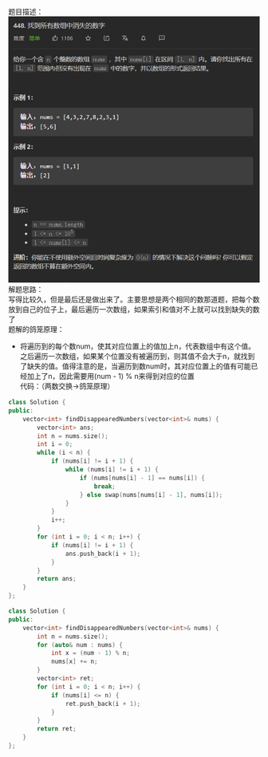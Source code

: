 题目描述：  
![image](/basical/array/image/image56.png)  
解题思路：  
写得比较久，但是最后还是做出来了。主要思想是两个相同的数那道题，把每个数放到自己的位子上，最后遍历一次数组，如果索引和值对不上就可以找到缺失的数了  
题解的鸽笼原理：  
- 将遍历到的每个数num，使其对应位置上的值加上n，代表数组中有这个值。之后遍历一次数组，如果某个位置没有被遍历到，则其值不会大于n，就找到了缺失的值。值得注意的是，当遍历到数num时，其对应位置上的值有可能已经加上了n，因此需要用(num - 1) % n来得到对应的位置  
代码：（两数交换→鸽笼原理）  
```cpp
class Solution {
public:
    vector<int> findDisappearedNumbers(vector<int>& nums) {
        vector<int> ans;
        int n = nums.size();
        int i = 0;
        while (i < n) {
            if (nums[i] != i + 1) {
                while (nums[i] != i + 1) {
                    if (nums[nums[i] - 1] == nums[i]) {
                        break;
                    } else swap(nums[nums[i] - 1], nums[i]);
                }
            } 
            i++;
        }
        for (int i = 0; i < n; i++) {
            if (nums[i] != i + 1) {
                ans.push_back(i + 1);
            }
        }
        return ans;
    }
};
```  
```cpp
class Solution {
public:
    vector<int> findDisappearedNumbers(vector<int>& nums) {
        int n = nums.size();
        for (auto& num : nums) {
            int x = (num - 1) % n;
            nums[x] += n;
        }
        vector<int> ret;
        for (int i = 0; i < n; i++) {
            if (nums[i] <= n) {
                ret.push_back(i + 1);
            }
        }
        return ret;
    }
};
```
